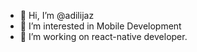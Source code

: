 - 👋 Hi, I’m @adilijaz
- 👀 I’m interested in Mobile Development
- 🌱 I’m working on react-native developer.

<!---
adilijaz/adilijaz is a ✨ special ✨ repository because its `README.md` (this file) appears on your GitHub profile.
You can click the Preview link to take a look at your changes.
--->
